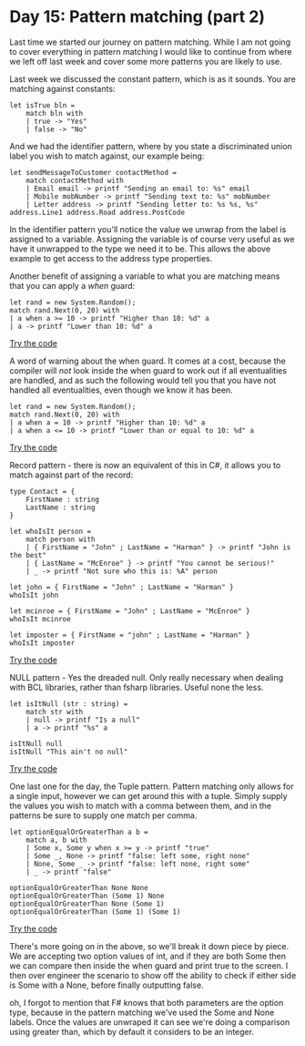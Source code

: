 # Day 15: Pattern matching (part 2)

Last time we started our journey on pattern matching. While I am not going to cover everything in pattern matching I would like to continue from where we left off last week and cover some more patterns you are likely to use.

Last week we discussed the constant pattern, which is as it sounds. You are matching against constants:

```
let isTrue bln =
    match bln with
    | true -> "Yes"
    | false -> "No"
```

And we had the identifier pattern, where by you state a discriminated union label you wish to match against, our example being:

```
let sendMessageToCustomer contactMethod =
    match contactMethod with
    | Email email -> printf "Sending an email to: %s" email
    | Mobile mobNumber -> printf "Sending text to: %s" mobNumber
    | Letter address -> printf "Sending letter to: %s %s, %s" address.Line1 address.Road address.PostCode
```

In the identifier pattern you'll notice the value we unwrap from the label is assigned to a variable. Assigning the variable is of course very useful as we have it unwrapped to the type we need it to be. This allows the above example to get access to the address type properties.

Another benefit of assigning a variable to what you are matching means that you can apply a _when_ guard:

```
let rand = new System.Random();
match rand.Next(0, 20) with
| a when a >= 10 -> printf "Higher than 10: %d" a
| a -> printf "Lower than 10: %d" a
```
[Try the code](https://try.fsharp.org/#?code=DYUwLgBATghgdgEwgXgnEB3CBlAngZzBAFsA6AJXgQHtiAKASgG4BYAKHeJjAGMALaFVIA5EAA8wdAAwAaCACYpDCBgCWYPuwA+EGCr4g4uiAD5UARikQAtCYgAHKKrhgAZhABEACVUBzA1AQGvAQlgBcEACkCB662sa2Dk4u7h4AMtQYIIHBRuFRMbpAA&html=DwCwLgtgNgfAsAKAAQqaApgQwCb2ag4CdMTJcMABwFp0BHAVwEsA3AXgCIBhAewDsw6AdQAqAT0roOSAMb9BAzoIAeYAPThoAbhkhMAJwDOJNgzAAzagA4OeQhqy5EhAEY9sYu6mBq3HvD6asEA&css=Q)

A word of warning about the when guard. It comes at a cost, because the compiler will _not_ look inside the when guard to work out if all eventualities are handled, and as such the following would tell you that you have not handled all eventualities, even though we know it has been.

```
let rand = new System.Random();
match rand.Next(0, 20) with
| a when a = 10 -> printf "Higher than 10: %d" a
| a when a <= 10 -> printf "Lower than or equal to 10: %d" a 
```
[Try the code](https://try.fsharp.org/#?code=DYUwLgBATghgdgEwgXgnEB3CBlAngZzBAFsA6AJXgQHtiAKASgG4BYAKHeJjAGMALaFVIA5EAA8wdAAwAaCACYpDCBgCWYPuwA+EGCr4g4ulBACMUiAFoAfBAAOUVXDAAzCACIAEqoDmBqBAa8GZSAFwQAKQI7rraxhgGRnoAPKjmVrYOTq4eADLUGCABQUbUASAAjgCuMMCB1CHhUTEwQA&html=DwCwLgtgNgfAsAKAAQqaApgQwCb2ag4CdMTJcMABwFp0BHAVwEsA3AXgCIBhAewDsw6AdQAqAT0roOSAMb9BAzoIAeYAPThoAbhkhMAJwDOJNgzAAzagA4OeQhqy5EhAEY9sYu6mBq3HvD6asEA&css=Q)

Record pattern - there is now an equivalent of this in C#, it allows you to match against part of the record:

```
type Contact = {
    FirstName : string
    LastName : string
}

let whoIsIt person =
    match person with
    | { FirstName = "John" ; LastName = "Harman" } -> printf "John is the best"
    | { LastName = "McEnroe" } -> printf "You cannot be serious!"
    | _ -> printf "Not sure who this is: %A" person 

let john = { FirstName = "John" ; LastName = "Harman" }
whoIsIt john

let mcinroe = { FirstName = "John" ; LastName = "McEnroe" }
whoIsIt mcinroe

let imposter = { FirstName = "john" ; LastName = "Harman" }
whoIsIt imposter
```
[Try the code](https://try.fsharp.org/#?code=C4TwDgpgBAwg9gO2AQwMbCgXigbwLABQUxUAYgJYBOAzsAHLIC20AXFLZeQgOaElQAZZLQbMobDl14EAvoUIAbCBgDuACzgBJapoyQaiLHxKNkwVGqj7qhleWBrjxAD64yVEU2jYARACk4NQQfKABuQWF6LywoHwAJZEpTYKgZKABaAD4rTiQAM1iAoKhyaigHaAAjCFofJyhXHAjPMV8AWVQAUQRKOAgQtKycrmACnwBNOABXKFRkBAQ4DGr2CE5p6gBCOqISVwB9DOywXNHYuiX2KcpodThytVKS6jYAUgBBEOtDeQIlDAAVoEEDEmhQaFFWoVgSFwkIWt5YgkkvMBoQ7tpdFAgUFfv8oIxUFxeoiwR5IYj-DCws0KTEfB1uiS0QQMToMITiX08coSowwHBaGtQe4IaJKTiUnDIuL6cjkiy2VjyPzBcA1oQgA&html=DwCwLgtgNgfAsAKAAQqaApgQwCb2ag4CdMTJcMABwFp0BHAVwEsA3AXgCIBhAewDsw6AdQAqAT0roOSAMb9BAzoIAeYAPThoAbhkhMAJwDOJNgzAAzagA4OeQhqy5EhAEY9sYu6mBq3HvD6asEA&css=Q)

NULL pattern - Yes the dreaded null. Only really necessary when dealing with BCL libraries, rather than fsharp libraries. Useful none the less.

```
let isItNull (str : string) =
    match str with
    | null -> printf "Is a null"
    | a -> printf "%s" a

isItNull null
isItNull "This ain't no null"
```
[Try the code](https://try.fsharp.org/#?code=DYUwLgBAlgzgkmAcgV2MCAKGYBOEBcE2OUAdgOYCUEAvALABQEzEAtgIZgDGAFkbhADuUMD0YsIAHwilU6ALQA+CAAcSpMADMIAIjgwI7GXJ3iW0o0tXqtugKQwdhxo1gIUaY2lfwkc3QAqPLCGZADkkKQA9l7AOkA&html=DwCwLgtgNgfAsAKAAQqaApgQwCb2ag4CdMTJcMABwFp0BHAVwEsA3AXgCIBhAewDsw6AdQAqAT0roOSAMb9BAzoIAeYAPThoAbhkhMAJwDOJNgzAAzagA4OeQhqy5EhAEY9sYu6mBq3HvD6asEA&css=Q)

One last one for the day, the Tuple pattern. Pattern matching only allows for a single input, however we can get around this with a tuple. Simply supply the values you wish to match with a comma between them, and in the patterns be sure to supply one match per comma.

```
let optionEqualOrGreaterThan a b =
    match a, b with
    | Some x, Some y when x >= y -> printf "true"
    | Some _, None -> printf "false: left some, right none"
    | None, Some _ -> printf "false: left none, right some"
    | _ -> printf "false"

optionEqualOrGreaterThan None None
optionEqualOrGreaterThan (Some 1) None
optionEqualOrGreaterThan None (Some 1)
optionEqualOrGreaterThan (Some 1) (Some 1)
```
[Try the code](https://try.fsharp.org/#?code=DYUwLgBA9gDmCWUB2BRAjgVwIbAPICcBxfELMEfAFQAsskIsIAjCAXgFgAoCHiAWzIBjagwA0zCAHd4Yal14QAPhADKUPiAgAPcWo0QAnlOoh6WiAD5WhiAFoLEGPnhIwAMwgAiMPgwhP8rzKepoA+uIAcsia9o7Orh6ebjgAziAAXBCgbpAp6iDizgDm1JBI0QHcQRBRSAWq+RChdg5OLu5eycBpmdll0YXwJbn5lQrKzbFtCZ2p-lxcsAjI6Nh4RCRkFDR0NdF7dYtwiKiYOATEpORUtPQAFCEQAIwAlAcgR8unaxeb1zv0WqaB6NV6fE6rc4bK7bW4QEH6V7wx6vIA&html=DwCwLgtgNgfAsAKAAQqaApgQwCb2ag4CdMTJcMABwFp0BHAVwEsA3AXgCIBhAewDsw6AdQAqAT0roOSAMb9BAzoIAeYAPThoAbhkhMAJwDOJNgzAAzagA4OeQhqy5EhAEY9sYu6mBq3HvD6asEA&css=Q)

There's more going on in the above, so we'll break it down piece by piece. We are accepting two option values of int, and if they are both Some then we can compare then inside the when guard and print true to the screen. I then over engineer the scenario to show off the ability to check if either side is Some with a None, before finally outputting false.

oh, I forgot to mention that F# knows that both parameters are the option type, because in the pattern matching we've used the Some and None labels. Once the values are unwraped it can see we're doing a comparison using greater than, which by default it considers to be an integer.